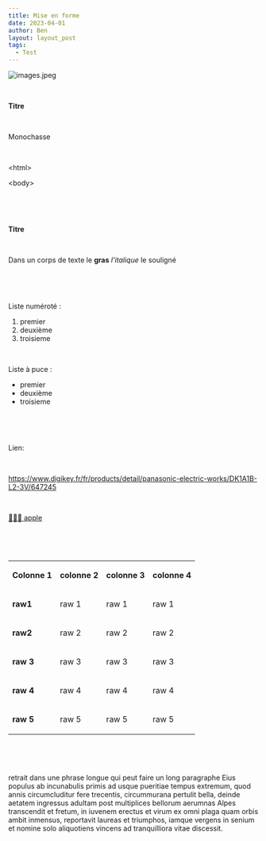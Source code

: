 ```yaml
---
title: Mise en forme
date: 2023-04-01
author: Ben
layout: layout_post
tags:
  - Test
---
```


<p class="p3"><img src="{{ "assets/img/images.jpeg" | relative_url }}" alt="images.jpeg"></p>
<p class="p4"><span class="s1"><b></b></span><br></p>
<p class="p1"><b>Titre</b></p>
<p class="p5"><br></p>
<p class="p6">Monochasse</p>
<p class="p7"><br></p>
<p class="p6">&lt;html&gt;</p>
<p class="p6">&lt;body&gt;</p>
<p class="p7"><br></p>
<p class="p5"><b></b><br></p>
<p class="p1"><b>Titre</b></p>
<p class="p5"><b></b><br></p>
<p class="p2">Dans un corps de texte le <b>gras</b> <i>l’italique</i> le <span class="s2">souligné</span></p>
<p class="p5"><b></b><br></p>
<p class="p5"><b></b><br></p>
<p class="p2">Liste numéroté :</p>
<ol class="ol1">
<li class="li2">premier</li>
<li class="li2">deuxième</li>
<li class="li2">troisieme</li>
</ol>
<p class="p5"><b></b><br></p>
<p class="p2">Liste à puce :</p>
<ul class="ul1">
<li class="li2"><span class="s3"></span>premier</li>
<li class="li2"><span class="s3"></span>deuxième</li>
<li class="li2"><span class="s3"></span>troisieme</li>
</ul>
<p class="p5"><br></p>
<p class="p5"><br></p>
<p class="p2">Lien:</p>
<p class="p5"><br></p>
<p class="p2"><a href="https://www.digikey.fr/fr/products/detail/panasonic-electric-works/DK1A1B-L2-3V/647245">https://www.digikey.fr/fr/products/detail/panasonic-electric-works/DK1A1B-L2-3V/647245</a></p>
<p class="p5"><br></p>
<p class="p8"><a href="http://apple.com">👨🏻‍💻<span class="s4"> apple</span></a></p>
<p class="p5"><br></p>
<p class="p5"><br></p>
<table cellspacing="0" cellpadding="0" class="t1">
<tbody>
<tr>
<td valign="top" class="td1">
<p class="p2"><b>Colonne 1</b></p>
</td>
<td valign="top" class="td1">
<p class="p2"><b>colonne 2</b></p>
</td>
<td valign="top" class="td1">
<p class="p2"><b>colonne 3</b></p>
</td>
<td valign="top" class="td1">
<p class="p2"><b>colonne 4</b></p>
</td>
</tr>
<tr>
<td valign="top" class="td1">
<p class="p2"><b>raw1</b></p>
</td>
<td valign="top" class="td1">
<p class="p2">raw 1</p>
</td>
<td valign="top" class="td1">
<p class="p2">raw 1</p>
</td>
<td valign="top" class="td1">
<p class="p2">raw 1</p>
</td>
</tr>
<tr>
<td valign="top" class="td1">
<p class="p2"><b>raw2<span class="Apple-converted-space"> </span></b></p>
</td>
<td valign="top" class="td1">
<p class="p2">raw 2</p>
</td>
<td valign="top" class="td1">
<p class="p2">raw 2</p>
</td>
<td valign="top" class="td1">
<p class="p2">raw 2</p>
</td>
</tr>
<tr>
<td valign="top" class="td1">
<p class="p2"><b>raw 3</b></p>
</td>
<td valign="top" class="td1">
<p class="p2">raw 3</p>
</td>
<td valign="top" class="td1">
<p class="p2">raw 3</p>
</td>
<td valign="top" class="td1">
<p class="p2">raw 3</p>
</td>
</tr>
<tr>
<td valign="top" class="td1">
<p class="p2"><b>raw 4</b></p>
</td>
<td valign="top" class="td1">
<p class="p2">raw 4</p>
</td>
<td valign="top" class="td1">
<p class="p2">raw 4</p>
</td>
<td valign="top" class="td1">
<p class="p2">raw 4</p>
</td>
</tr>
<tr>
<td valign="top" class="td1">
<p class="p2"><b>raw 5</b></p>
</td>
<td valign="top" class="td1">
<p class="p2">raw 5</p>
</td>
<td valign="top" class="td1">
<p class="p2">raw 5</p>
</td>
<td valign="top" class="td1">
<p class="p2">raw 5</p>
</td>
</tr>
</tbody>
</table>
<p class="p5"><br></p>
<p class="p5"><br></p>
<p class="p2"><span class="Apple-tab-span">	</span>retrait dans une phrase longue qui peut faire un long paragraphe Eius populus ab incunabulis primis ad usque pueritiae tempus extremum, quod annis circumcluditur fere trecentis, circummurana pertulit bella, deinde aetatem ingressus adultam post multiplices bellorum aerumnas Alpes transcendit et fretum, in iuvenem erectus et virum ex omni plaga quam orbis ambit inmensus, reportavit laureas et triumphos, iamque vergens in senium et nomine solo aliquotiens vincens ad tranquilliora vitae discessit.</p>
<p class="p5"><br></p>
<p class="p5"><br></p>
<p class="p5"><br></p>
<p class="p5"><br></p>
<p class="p5"><br></p>
<p class="p5"><br></p>


